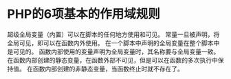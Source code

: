 # PHP的6项基本的作用域规则

超级全局变量（内置）可以在脚本的任何地方使用和可见。
常量一旦被声明，将全局可见，即可以在函数内外使用。
在一个脚本中声明的全局变量在整个脚本中是可见的。
函数内部使用的变量声明为全局变量时，其名称要与全局变量一致。
在函数内部创建的静态变量，在函数外部不可见，但是可以在函数的多次执行中保持值。
在函数内部创建的非静态变量，当函数终止时就不存在了。